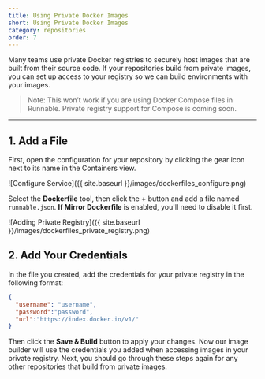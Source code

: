 ```yaml
---
title: Using Private Docker Images
short: Using Private Docker Images
category: repositories
order: 7
---
```


Many teams use private Docker registries to securely host images that are built from their source code. If your repositories build from private images, you can set up access to your registry so we can build environments with your images.

> Note: This won’t work if you are using Docker Compose files in Runnable. Private registry support for Compose is coming soon.

---

## 1. Add a File

First, open the configuration for your repository by clicking the gear icon next to its name in the Containers view.

![Configure Service]({{ site.baseurl }}/images/dockerfiles_configure.png)

Select the **Dockerfile** tool, then click the **+** button and add a file named `runnable.json`. **If Mirror Dockerfile** is enabled, you'll need to disable it first.

![Adding Private Registry]({{ site.baseurl }}/images/dockerfiles_private_registry.png)

## 2. Add Your Credentials

In the file you created, add the credentials for your private registry in the following format:

```json
{
  "username": "username",
  "password":"password",
  "url":"https://index.docker.io/v1/"
}
```

Then click the **Save & Build** button to apply your changes. Now our image builder will use the credentials you added when accessing images in your private registry. Next, you should go through these steps again for any other repositories that build from private images.

